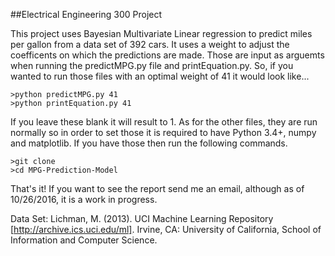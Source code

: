 ##Electrical Engineering 300 Project

This project uses Bayesian Multivariate Linear regression to predict miles per gallon from a data set of 392 cars.
It uses a weight to adjust the coefficents on which the predictions are made. Those are input as arguemts when running the predictMPG.py file and printEquation.py. So, if you wanted to run those files with an optimal weight of 41 it would look like...

    >python predictMPG.py 41
    >python printEquation.py 41

If you leave these blank it  will result to 1. As for the other files, they are run normally so in order to set those it is required to have Python 3.4+, numpy and matplotlib. If you have those then run the following commands.

    >git clone
    >cd MPG-Prediction-Model

That's it! If you want to see the report send me an email, although as of 10/26/2016, it is a work in progress.

Data Set:
Lichman, M. (2013). UCI Machine Learning Repository [http://archive.ics.uci.edu/ml]. Irvine, CA: University of California, School of Information and Computer Science.
